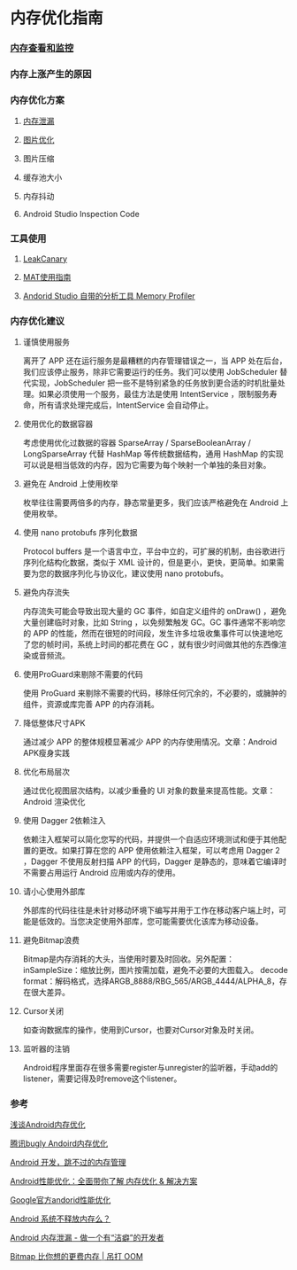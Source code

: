 # 内存优化指南

### [内存查看和监控](./android_memory_monitor.md)	

### 内存上涨产生的原因

### 内存优化方案

1. [内存泄漏](./android_memory_leak.md)

2. [图片优化](./android_memory_bitmap.md)

3. 图片压缩

4. 缓存池大小

5. 内存抖动

6. Android Studio Inspection Code

### 工具使用

1. [LeakCanary](./android_tool_leakcanary.md)

2. [MAT使用指南](./android_tool_mat.md)

3. [Andorid Studio 自带的分析工具 Memory Profiler](https://developer.android.com/studio/profile/memory-profiler?hl=zh-cn)

### 内存优化建议

1. 谨慎使用服务

	离开了 APP 还在运行服务是最糟糕的内存管理错误之一，当 APP 处在后台，我们应该停止服务，除非它需要运行的任务。我们可以使用 JobScheduler 替代实现，JobScheduler 把一些不是特别紧急的任务放到更合适的时机批量处理。如果必须使用一个服务，最佳方法是使用 IntentService ，限制服务寿命，所有请求处理完成后，IntentService 会自动停止。

2. 使用优化的数据容器
	
	考虑使用优化过数据的容器 SparseArray / SparseBooleanArray / LongSparseArray 代替 HashMap 等传统数据结构，通用 HashMap 的实现可以说是相当低效的内存，因为它需要为每个映射一个单独的条目对象。

3. 避免在 Android 上使用枚举

	枚举往往需要两倍多的内存，静态常量更多，我们应该严格避免在 Android 上使用枚举。

4. 使用 nano protobufs 序列化数据
	
	Protocol buffers 是一个语言中立，平台中立的，可扩展的机制，由谷歌进行序列化结构化数据，类似于 XML 设计的，但是更小，更快，更简单。如果需要为您的数据序列化与协议化，建议使用 nano protobufs。

5. 避免内存流失
	
	内存流失可能会导致出现大量的 GC 事件，如自定义组件的 onDraw() ，避免大量创建临时对象，比如 String ，以免频繁触发 GC。GC 事件通常不影响您的 APP 的性能，然而在很短的时间段，发生许多垃圾收集事件可以快速地吃了您的帧时间，系统上时间的都花费在 GC ，就有很少时间做其他的东西像渲染或音频流。

6. 使用ProGuard来剔除不需要的代码

	使用 ProGuard 来剔除不需要的代码，移除任何冗余的，不必要的，或臃肿的组件，资源或库完善 APP 的内存消耗。

7. 降低整体尺寸APK

	通过减少 APP 的整体规模显著减少 APP 的内存使用情况。文章：Android APK瘦身实践

8. 优化布局层次
	
	通过优化视图层次结构，以减少重叠的 UI 对象的数量来提高性能。文章：Android 渲染优化

9. 使用 Dagger 2依赖注入
	
	依赖注入框架可以简化您写的代码，并提供一个自适应环境测试和便于其他配置的更改。如果打算在您的 APP 使用依赖注入框架，可以考虑用 Dagger 2 ，Dagger 不使用反射扫描 APP 的代码，Dagger 是静态的，意味着它编译时不需要占用运行 Android 应用或内存的使用。

10. 请小心使用外部库
	
	外部库的代码往往是未针对移动环境下编写并用于工作在移动客户端上时，可能是低效的。当您决定使用外部库，您可能需要优化该库为移动设备。

11. 避免Bitmap浪费
	
	Bitmap是内存消耗的大头，当使用时要及时回收。另外配置：
inSampleSize：缩放比例，图片按需加载，避免不必要的大图载入。
decode format：解码格式，选择ARGB_8888/RBG_565/ARGB_4444/ALPHA_8，存在很大差异。

12. Cursor关闭
	
	如查询数据库的操作，使用到Cursor，也要对Cursor对象及时关闭。

13. 监听器的注销
	
	Android程序里面存在很多需要register与unregister的监听器，手动add的listener，需要记得及时remove这个listener。

### 参考

[浅谈Android内存优化](https://juejin.im/post/5c978bc4e51d45101a372077)

[腾讯bugly Andoird内存优化](https://mp.weixin.qq.com/s/2MsEAR9pQfMr1Sfs7cPdWQ)

[Android 开发，跳不过的内存管理](https://mp.weixin.qq.com/s?__biz=MzIxNjc0ODExMA==&mid=2247484311&idx=1&sn=1fe0416bed4137dd45c6e9c153bb14f4&chksm=97851ab6a0f293a0cde28ff6d1091b2232e1758e9845a05549d01c62f412def742985d642630&scene=21#wechat_redirect)

[Android性能优化：全面带你了解 内存优化 & 解决方案](https://juejin.im/entry/5aea6d08f265da0b8f62601f)

[Google官方andorid性能优化](https://www.kancloud.cn/alex_wsc/better/202711)

[Android 系统不释放内存么？](https://juejin.im/entry/5b9af2de6fb9a05cdd2cf457?utm_source=gold_browser_extension)

[Android 内存泄漏 - 做一个有“洁癖”的开发者](https://www.jianshu.com/p/44d26d355a56)

[Bitmap 比你想的更费内存 | 吊打 OOM](https://mp.weixin.qq.com/s?__biz=MzIxNjc0ODExMA==&mid=2247484679&idx=1&sn=d738f5ec092c8490484b66cb1ab80eab&chksm=97851c26a0f29530c2359cec1bbe74d93b90e4a1ba8df751dd6469734c8e58280fb265442d0c&scene=21#wechat_redirect)
